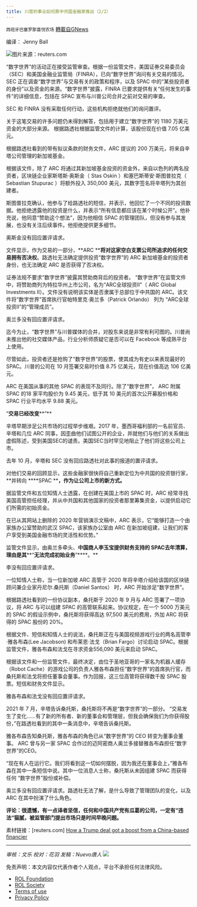 ```yaml
---
title: 川普的事业如何靠中共国金融家推出（2/2）
---
```

`西班牙巴塞罗那喜悦农场` [轉載自GNews](https://gnews.org/zh-hans/1989379/)

编译： Jenny Ball

![](https://assets.gnews.org/wp-content/uploads/2022/02/屏幕截图-2022-02-11-100513.jpg)图片来源：reuters.com

“数字世界”的活动正在接受监管审查。根据一份监管文件，美国证券交易委员会（SEC）和美国金融业监管局（FINRA），已向“数字世界”询问有关交易的情况。 SEC 正在调查“数字世界”与交易有关的政策和程序，以及 SPAC 中的“某些投资者的身份”以及资金的来源。“数字世界”披露，FINRA 已要求提供有关“任何发生的事件”的详细信息，包括在 SPAC 宣布与川普公司合并之前对交易的审查。

SEC 和 FINRA 没有采取任何行动，这些机构拒绝就他们的询问置评。

关于这笔交易的许多问题仍未得到解答，包括用于建立“数字世界”的 1180 万美元资金的大部分来源。 根据路透社根据监管文件的计算，该股份现在价值 7.05 亿美元。

根据路透社看到的带有拟议条款的财务文件，ARC 提议的 200 万美元，将来自辛塔公司管理的新加坡基金。

根据该文件，除了 ARC 将通过其新加坡基金投资的资金外，来自以色列的两名投资者，区块链企业家斯塔斯·奥斯金（ Stas Oskin ）和塞巴斯蒂安·斯图普拉克（ Sebastian Stupurac ）将额外投入 350,000 美元，其数字签名将辛塔列为其创建者。

斯图普拉克确认，他参与了给路透社的短信，并表示，他回忆了一个不同的投资数据。他拒绝透露他的投资是什么，并表示“所有信息都应该在某个时候公开”。他补充说，他同意“赞助这个想法”，因为他相信 SPAC 的管理团队，但没有参与其发展，也没有关注后续事件。他拒绝提供更多细节。

奥斯金没有回应置评请求。

文件显示，作为交易的一部分，**ARC ****将对这家空白支票公司所追求的任何交易拥有否决权**。路透社无法确定提供投资“数字世界”的 ARC 新加坡基金的投资者身份，也无法确定 ARC 是否获得了否决权。

证券法规不要求“数字世界”披露其赞助商背后的投资者。 “数字世界”在监管文件中，将赞助商列为特拉华州上市公司，名为“ARC全球投资II”（ ARC Global Investments II）。文件没有说明该实体是否隶属于总部位于中共国的 ARC。该文件将“数字世界”首席执行官帕特里克·奥兰多（Patrick Orlando） 列为 “ARC全球投资II”的“管理成员”。

奥兰多没有回应置评请求。

迄今为止，“数字世界”与川普媒体的合并，对股东来说是非常有利可图的。川普尚未推出他的社交媒体产品，行业分析师质疑它是否可以在 Facebook 等成熟平台上使用。

尽管如此，投资者还是抢购了“数字世界”的股票，使其成为有史以来表现最好的SPAC。川普的公司在 10 月签署交易时价值 8.75 亿美元，现在价值高达 106 亿美元。

ARC 在美国从事的其他 SPAC 的表现不及同行。除了“数字世界”， ARC 附属 SPAC 的18 家平均股价为 9.45 美元，低于其 10 美元的首次公开募股价格和 SPAC 行业平均水平 9.88 美元。

“**交易已经改变****”**

辛塔早期涉足公共市场的过程举步维艰。2017 年，墨西哥福利部的一名前官员、辛塔和几位 ARC 同事，因歪曲他们试图公开的企业，并就他们与他们的关系做出虚假陈述，受到美国SEC的谴责。美国SEC当时罕见地阻止了他们将这些公司上市。

去年 10 月，辛塔和 SEC 没有回应路透社对此事的报道的置评请求。

对他们交易的回顾显示，这些金融家很快将自己重新定位为中共国的投资银行家，**并转向 ****SPAC ****，作为让公司上市的新方式。**

据监管文件和五位知情人士透露，在创建在美国上市的 SPAC 时，ARC 经常寻找美国高管担任经理，并从中共国和其他国家的投资者那里筹集资金，以提供启动它们所需的初始资金。

在已从其网站上删除的 2020 年营销演示文稿中，ARC 表示，它“能够打造一个由家族办公室赞助的武汉 SPAC，该家族办公室由 ARC 在新加坡组建，让我们的客户享受到美国金融市场的灵活性和优势。”

监管文件显示，由奥兰多牵头、**中国商人李玉宝提供财务支持的 ****SPAC****去年清算，理由是其****“****无法完成初始业务****”****。**

李没有回应置评请求。

一位知情人士称，当一位新加坡 ARC 高管于 2020 年将辛塔介绍给该国的区块链顾问兼企业家丹尼尔.桑托斯（Daniel Santos） 时，ARC 开始涉足“数字世界”。

根据路透社看到的一份协议副本，桑托斯于 2020 年 9 月与 ARC 签署了一项协议，将 ARC 与可以组建 SPAC 的高管联系起来。协议规定，在一个 5000 万美元的 SPAC 的假设示例中，桑托斯将获得高达 97,500 美元的费用，外加 ARC 将获得的 SPAC 股份的 20%。

根据文件、短信和知情人士的说法，桑托斯正在与美国视频游戏行业的两名高管李·雅各布森(Lee Jacobson) 和布莱恩·法戈（Brian Fargo）讨论启动 SPAC。根据监管文件，雅各布森和法戈在寻求资金556,090 美元来启动 SPAC。

根据该文件和一份监管文件，最终决定，由位于圣地亚哥的一家名为机器人缓存（Robot Cache）的游戏公司的负责人雅各布森担任“数字世界”的首席执行官，而桑托斯和法戈将担任董事会董事。作为回报，这三位高管将获得数千股 SPAC 股票。短信和财务文件显示。

雅各布森和法戈没有回应置评请求。

2021 年 7 月，辛塔告诉桑托斯，桑托斯将不再是“数字世界”的一部分。 “交易发生了变化……有了新的所有者、新的董事会和管理层，但我会确保我们为你获得股份，”在路透社看到的其中一条消息中，辛塔告诉桑托斯。

雅各布森告知桑托斯，雅各布森的角色已从“数字世界“的 CEO 转变为董事会董事。 ARC 曾与另一家 SPAC 合作过的迈阿密商人奥兰多接替雅各布森担任“数字世界”的CEO。

“现在有人在运行它。我们将看到这一切如何摆脱，因为我还在董事会上，”雅各布森在其中一条短信中说。其中一位消息人士称，桑托斯从未因组建 SPAC 而获得任何 “数字世界”股份或补偿。

奥兰多没有回应置评请求。路透社无法了解，是什么导致了管理团队的变化，以及 ARC 在其中扮演了什么角色。

**评论：很遗憾，有一点译者坚信，任何和中国共产党有瓜葛的公司，一定有“违法“猫腻，被监管部门提出市场只是时间早晚问题。**

素材链接：[reuters.com] [How a Trump deal got a boost from a China-based financier](https://www.reuters.com/business/how-china-based-dealmaker-got-shell-company-trumps-deal-off-ground-2022-02-10/)

* * *

*审核：文乐
校对：花羽
发稿：Nuevo唐人*
![](https://assets.gnews.org/wp-content/uploads/2022/02/西喜-3.jpeg)
 

免责声明：本文内容仅代表作者个人观点，平台不承担任何法律风险。

- [ROL Foundation](https://rolfoundation.org/)
- [ROL Society](https://rolsociety.org/)
- [Terms of use](https://gnews.org/terms-of-use-3/)
- [Privacy Policy](https://gnews.org/privacy-policy/)
